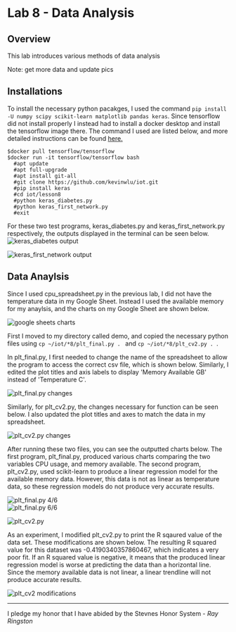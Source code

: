 # Lab 8 - Data Analysis

## Overview
This lab introduces various methods of data analysis 

Note: get more data and update pics

## Installations
To install the necessary python pacakges, I used the command ```pip install -U numpy scipy scikit-learn matplotlib pandas keras```. Since tensorflow 
did not install properly I instead had to install a docker desktop and install the tensorflow image there. The command I used are listed below, and more detailed instructions can be found [here.](https://github.com/kevinwlu/iot/tree/master/lesson8#on-windows-with-wsl-open-an-ubuntu-terminal-and-install-python-packages-as-follows)

```console
$docker pull tensorflow/tensorflow
$docker run -it tensorflow/tensorflow bash
  #apt update
  #apt full-upgrade
  #apt install git-all
  #git clone https://github.com/kevinwlu/iot.git
  #pip install keras
  #cd iot/lesson8
  #python keras_diabetes.py
  #python keras_first_network.py
  #exit
```

For these two test programs, keras_diabetes.py and keras_first_network.py respectively, the outputs displayed in the terminal can be seen below.
![keras_diabetes output](https://github.com/user-attachments/assets/b7ecb11e-d46d-4702-ba9f-9df0234e3690)

![keras_first_network output](https://github.com/user-attachments/assets/6aa12452-9e17-4e71-91be-b2f2ef319466)

## Data Anaylsis
Since I used cpu_spreadsheet.py in the previous lab, I did not have the temperature data in my Google Sheet. Instead I used the available memory for my anaylsis, and the charts on my Google Sheet are shown below. 

![google sheets charts](https://github.com/user-attachments/assets/5bf73d80-b60f-4ee4-8b6d-678256638a77)

First I moved to my directory called demo, and copied the necessary python files using ```cp ~/iot/*8/plt_final.py . ``` and ```cp ~/iot/*8/plt_cv2.py . ```. 

In plt_final.py, I first needed to change the name of the spreadsheet to allow the program to access the correct csv file, which is shown below. Similarly, I edited the plot titles and axis labels to display 'Memory Available GB' instead of 'Temperature C'.

![plt_final.py changes](https://github.com/user-attachments/assets/9ea19653-a188-4ca5-bb97-81ef2b28e2d7)

Similarly, for plt_cv2.py, the changes necessary for function can be seen below. I also updated the plot titles and axes to match the data in my spreadsheet.

![plt_cv2.py changes](https://github.com/user-attachments/assets/434d8a13-d51d-4fec-a62d-257995e8b708)

After running these two files, you can see the outputted charts below. The first program, plt_final.py, produced various charts comparing the two variables CPU usage, and memory available. The second program, plt_cv2.py, used scikit-learn to produce a linear regression model for the available memory data. However, this data is not as linear as temperature data, so these regression models do not produce very accurate results.

![plt_final.py 4/6](https://github.com/user-attachments/assets/d88db452-8ad0-4bf4-8b64-208f778fbea6)\
![plt_final.py 6/6](https://github.com/user-attachments/assets/9ad95c0e-dab4-4137-84dd-e9e8eb0ecc64)

![plt_cv2.py](https://github.com/user-attachments/assets/5754af4f-99bd-49fb-917d-e99608220e6e)

As an experiment, I modified plt_cv2.py to print the R sqaured value of the data set. These modifications are shown below. The resulting R squared value for this dataset was -0.4190340357860467, which indicates a very poor fit. If an R squared value is negative, it means that the produced linear regression model is worse at predicting the data than a horizontal line. Since the memory available data is not linear, a linear trendline will not produce accurate results.

![plt_cv2 modifications](https://github.com/user-attachments/assets/c4f6cc6e-63d5-4d72-abfd-9684b7c2dab6)

---

I pledge my honor that I have abided by the Stevnes Honor System - _Ray Ringston_

